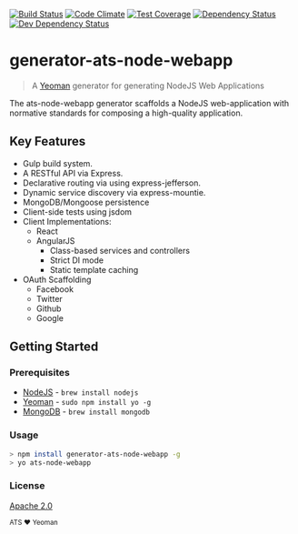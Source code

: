 [![Build Status](https://secure.travis-ci.org/atsid/generator-ats-node-webapp.png?branch=master)](https://travis-ci.org/atsid/generator-ats-node-webapp)
[![Code Climate](https://codeclimate.com/github/atsid/generator-ats-node-webapp/badges/gpa.svg)](https://codeclimate.com/github/atsid/generator-ats-node-webapp)
[![Test Coverage](https://codeclimate.com/github/atsid/generator-ats-node-webapp/badges/coverage.svg)](https://codeclimate.com/github/atsid/generator-ats-node-webapp/coverage)
[![Dependency Status](https://david-dm.org/atsid/generator-ats-node-webapp.svg)](https://david-dm.org/atsid/generator-ats-node-webapp)
[![Dev Dependency Status](https://david-dm.org/atsid/generator-ats-node-webapp/dev-status.svg)](https://david-dm.org/atsid/generator-ats-node-webapp)
# generator-ats-node-webapp

> A [Yeoman](http://yeoman.io) generator for generating NodeJS Web Applications 

The ats-node-webapp generator scaffolds a NodeJS web-application with normative standards for composing a high-quality application.
## Key Features
* Gulp build system.
* A RESTful API via Express.
* Declarative routing via using express-jefferson.
* Dynamic service discovery via express-mountie.
* MongoDB/Mongoose persistence
* Client-side tests using jsdom
* Client Implementations:
    * React 
    * AngularJS 
      * Class-based services and controllers
      * Strict DI mode
      * Static template caching
* OAuth Scaffolding
    * Facebook
    * Twitter
    * Github
    * Google

## Getting Started

### Prerequisites
  * [NodeJS](http://nodejs.org) - `brew install nodejs`
  * [Yeoman](http://yeoman.io) - `sudo npm install yo -g`
  * [MongoDB](http://mongodb.org) - `brew install mongodb`

### Usage
```bash
> npm install generator-ats-node-webapp -g
> yo ats-node-webapp
```

### License
[Apache 2.0](https://www.apache.org/licenses/LICENSE-2.0)

<sub>ATS ❤ Yeoman</sub>
